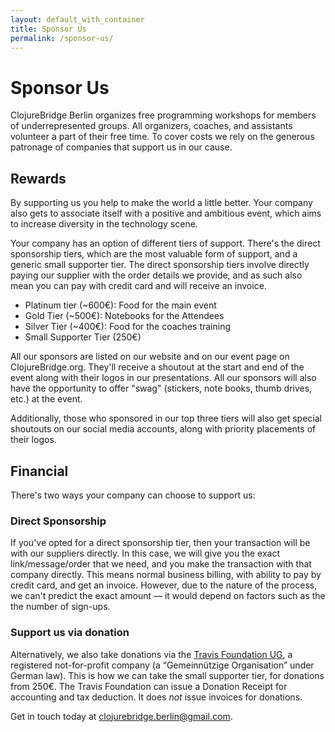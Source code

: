 ```yaml
---
layout: default_with_container
title: Sponsor Us
permalink: /sponsor-us/
---
```


# Sponsor Us

ClojureBridge Berlin organizes free programming workshops for members of
underrepresented groups. All organizers, coaches, and assistants volunteer a
part of their free time. To cover costs we rely on the generous patronage of
companies that support us in our cause.

## Rewards

By supporting us you help to make the world a little better. Your company also
gets to associate itself with a positive and ambitious event, which aims to
increase diversity in the technology scene.

Your company has an option of different tiers of support. There's the direct
sponsorship tiers, which are the most valuable form of support, and a generic
small supporter tier. The direct sponsorship tiers involve directly paying our
supplier with the order details we provide, and as such also mean you can pay
with credit card and will receive an invoice.

* Platinum tier (~600€): Food for the main event 
* Gold Tier (~500€): Notebooks for the Attendees 
* Silver Tier (~400€): Food for the coaches training
* Small Supporter Tier (250€)

All our sponsors are listed on our website and on our event page on 
ClojureBridge.org. They'll receive a shoutout at the start and end of the event
along with their logos in our presentations. All our sponsors will also have
the opportunity to offer "swag" (stickers, note books, thumb drives, etc.) at 
the event.

Additionally, those who sponsored in our top three tiers will also get special
shoutouts on our social media accounts, along with priority placements of their
logos.


## Financial

There's two ways your company can choose to support us:
### Direct Sponsorship
If you've opted for a direct sponsorship tier, then your transaction will be with
our suppliers directly. In this case, we will give you the exact
link/message/order that we need, and you make the transaction with that
company directly. This means normal business billing, with ability to pay by
credit card, and get an invoice. However, due to the nature of the process,
we can't predict the exact amount — it would depend on factors such as the
the number of sign-ups.

### Support us via donation

Alternatively, we also take donations via the
[Travis Foundation UG](http://foundation.travis-ci.org/), a registered
not-for-profit company (a “Gemeinnützige Organisation” under German law). This 
is how we can take the small supporter tier, for donations from 250€. The Travis 
Foundation can issue a Donation Receipt for accounting and tax deduction. It
does *not* issue invoices for donations.

Get in touch today at <clojurebridge.berlin@gmail.com>.
